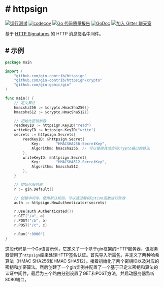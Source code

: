 # # httpsign

[![运行测试](https://github.com/gin-contrib/httpsign/actions/workflows/go.yml/badge.svg)](https://github.com/gin-contrib/httpsign/actions/workflows/go.yml)
[![codecov](https://codecov.io/gh/gin-contrib/httpsign/branch/master/graph/badge.svg)](https://codecov.io/gh/gin-contrib/httpsign)
[![Go 代码质量报告](https://goreportcard.com/badge/github.com/gin-contrib/httpsign)](https://goreportcard.com/report/github.com/gin-contrib/httpsign)
[![GoDoc](https://godoc.org/github.com/gin-contrib/httpsign?status.svg)](https://godoc.org/github.com/gin-contrib/httpsign)
[![加入 Gitter 聊天室](https://badges.gitter.im/Join%20Chat.svg)](https://gitter.im/gin-gonic/gin)

基于 [HTTP Signatures](https://tools.ietf.org/html/draft-cavage-http-signatures) 的 HTTP 消息签名中间件。
## # 示例

```go
package main

import (
    "github.com/gin-contrib/httpsign"
    "github.com/gin-contrib/httpsign/crypto"
    "github.com/gin-gonic/gin"
)

func main() {
    // 定义算法
    hmacsha256 := &crypto.HmacSha256{}
    hmacsha512 := &crypto.HmacSha512{}

    // 初始化密钥参数
    readKeyID := httpsign.KeyID("read")
    writeKeyID := httpsign.KeyID("write")
    secrets := httpsign.Secrets{
        readKeyID: &httpsign.Secret{
            Key:       "HMACSHA256-SecretKey",
            Algorithm: hmacsha256, // 可以使用其他实现Crypto接口的算法
        },
        writeKeyID: &httpsign.Secret{
            Key:       "HMACSHA512-SecretKey",
            Algorithm: hmacsha512,
        },
    }

    // 初始化服务器
    r := gin.Default()

    // 创建中间件，使用默认规则。可以通过解析Option函数进行修改
    auth := httpsign.NewAuthenticator(secrets)

    r.Use(auth.Authenticated())
    r.GET("/a", a)
    r.POST("/b", b)
    r.POST("/c", c)

    r.Run(":8080")
}
```

这段代码是一个Go语言示例，它定义了一个基于gin框架的HTTP服务器，该服务器使用了`httpsign`库来处理HTTP签名认证。首先导入所需包，并定义了两种哈希算法（HMAC SHA256和HMAC SHA512）。接着初始化了两个密钥ID以及对应的密钥和加密算法。然后创建了一个gin实例并配置了一个基于已定义密钥和算法的认证中间件。最后为三个路由分别设置了GET和POST方法，并启动服务器监听8080端口。
